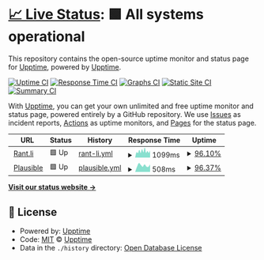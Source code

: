 # [📈 Live Status](https://status.rant.li): <!--live status--> **🟩 All systems operational**

This repository contains the open-source uptime monitor and status page for [Upptime](https://upptime.js.org), powered by [Upptime](https://github.com/upptime/upptime).

[![Uptime CI](https://github.com/zer-far/status.rant.li/workflows/Uptime%20CI/badge.svg)](https://github.com/zer-far/status.rant.li/actions?query=workflow%3A%22Uptime+CI%22)
[![Response Time CI](https://github.com/zer-far/status.rant.li/workflows/Response%20Time%20CI/badge.svg)](https://github.com/zer-far/status.rant.li/actions?query=workflow%3A%22Response+Time+CI%22)
[![Graphs CI](https://github.com/zer-far/status.rant.li/workflows/Graphs%20CI/badge.svg)](https://github.com/zer-far/status.rant.li/actions?query=workflow%3A%22Graphs+CI%22)
[![Static Site CI](https://github.com/zer-far/status.rant.li/workflows/Static%20Site%20CI/badge.svg)](https://github.com/zer-far/status.rant.li/actions?query=workflow%3A%22Static+Site+CI%22)
[![Summary CI](https://github.com/zer-far/status.rant.li/workflows/Summary%20CI/badge.svg)](https://github.com/zer-far/status.rant.li/actions?query=workflow%3A%22Summary+CI%22)

With [Upptime](https://upptime.js.org), you can get your own unlimited and free uptime monitor and status page, powered entirely by a GitHub repository. We use [Issues](https://github.com/upptime/upptime/issues) as incident reports, [Actions](https://github.com/zer-far/status.rant.li/actions) as uptime monitors, and [Pages](https://status.rant.li) for the status page.

<!--start: status pages-->
<!-- This summary is generated by Upptime (https://github.com/upptime/upptime) -->
<!-- Do not edit this manually, your changes will be overwritten -->
<!-- prettier-ignore -->
| URL | Status | History | Response Time | Uptime |
| --- | ------ | ------- | ------------- | ------ |
| <img alt="" src="https://icons.duckduckgo.com/ip3/www.rant.li.ico" height="13"> [Rant.li](https://www.rant.li) | 🟩 Up | [rant-li.yml](https://github.com/zer-far/status.rant.li/commits/HEAD/history/rant-li.yml) | <details><summary><img alt="Response time graph" src="./graphs/rant-li/response-time-week.png" height="20"> 1099ms</summary><br><a href="https://status.rant.li/history/rant-li"><img alt="Response time 1177" src="https://img.shields.io/endpoint?url=https%3A%2F%2Fraw.githubusercontent.com%2Fzer-far%2Fstatus.rant.li%2FHEAD%2Fapi%2Frant-li%2Fresponse-time.json"></a><br><a href="https://status.rant.li/history/rant-li"><img alt="24-hour response time 1157" src="https://img.shields.io/endpoint?url=https%3A%2F%2Fraw.githubusercontent.com%2Fzer-far%2Fstatus.rant.li%2FHEAD%2Fapi%2Frant-li%2Fresponse-time-day.json"></a><br><a href="https://status.rant.li/history/rant-li"><img alt="7-day response time 1099" src="https://img.shields.io/endpoint?url=https%3A%2F%2Fraw.githubusercontent.com%2Fzer-far%2Fstatus.rant.li%2FHEAD%2Fapi%2Frant-li%2Fresponse-time-week.json"></a><br><a href="https://status.rant.li/history/rant-li"><img alt="30-day response time 1274" src="https://img.shields.io/endpoint?url=https%3A%2F%2Fraw.githubusercontent.com%2Fzer-far%2Fstatus.rant.li%2FHEAD%2Fapi%2Frant-li%2Fresponse-time-month.json"></a><br><a href="https://status.rant.li/history/rant-li"><img alt="1-year response time 1175" src="https://img.shields.io/endpoint?url=https%3A%2F%2Fraw.githubusercontent.com%2Fzer-far%2Fstatus.rant.li%2FHEAD%2Fapi%2Frant-li%2Fresponse-time-year.json"></a></details> | <details><summary><a href="https://status.rant.li/history/rant-li">96.10%</a></summary><a href="https://status.rant.li/history/rant-li"><img alt="All-time uptime 98.84%" src="https://img.shields.io/endpoint?url=https%3A%2F%2Fraw.githubusercontent.com%2Fzer-far%2Fstatus.rant.li%2FHEAD%2Fapi%2Frant-li%2Fuptime.json"></a><br><a href="https://status.rant.li/history/rant-li"><img alt="24-hour uptime 72.67%" src="https://img.shields.io/endpoint?url=https%3A%2F%2Fraw.githubusercontent.com%2Fzer-far%2Fstatus.rant.li%2FHEAD%2Fapi%2Frant-li%2Fuptime-day.json"></a><br><a href="https://status.rant.li/history/rant-li"><img alt="7-day uptime 96.10%" src="https://img.shields.io/endpoint?url=https%3A%2F%2Fraw.githubusercontent.com%2Fzer-far%2Fstatus.rant.li%2FHEAD%2Fapi%2Frant-li%2Fuptime-week.json"></a><br><a href="https://status.rant.li/history/rant-li"><img alt="30-day uptime 98.96%" src="https://img.shields.io/endpoint?url=https%3A%2F%2Fraw.githubusercontent.com%2Fzer-far%2Fstatus.rant.li%2FHEAD%2Fapi%2Frant-li%2Fuptime-month.json"></a><br><a href="https://status.rant.li/history/rant-li"><img alt="1-year uptime 99.77%" src="https://img.shields.io/endpoint?url=https%3A%2F%2Fraw.githubusercontent.com%2Fzer-far%2Fstatus.rant.li%2FHEAD%2Fapi%2Frant-li%2Fuptime-year.json"></a></details>
| <img alt="" src="https://icons.duckduckgo.com/ip3/plausible.farid.top.ico" height="13"> [Plausible](https://plausible.farid.top) | 🟩 Up | [plausible.yml](https://github.com/zer-far/status.rant.li/commits/HEAD/history/plausible.yml) | <details><summary><img alt="Response time graph" src="./graphs/plausible/response-time-week.png" height="20"> 508ms</summary><br><a href="https://status.rant.li/history/plausible"><img alt="Response time 677" src="https://img.shields.io/endpoint?url=https%3A%2F%2Fraw.githubusercontent.com%2Fzer-far%2Fstatus.rant.li%2FHEAD%2Fapi%2Fplausible%2Fresponse-time.json"></a><br><a href="https://status.rant.li/history/plausible"><img alt="24-hour response time 493" src="https://img.shields.io/endpoint?url=https%3A%2F%2Fraw.githubusercontent.com%2Fzer-far%2Fstatus.rant.li%2FHEAD%2Fapi%2Fplausible%2Fresponse-time-day.json"></a><br><a href="https://status.rant.li/history/plausible"><img alt="7-day response time 508" src="https://img.shields.io/endpoint?url=https%3A%2F%2Fraw.githubusercontent.com%2Fzer-far%2Fstatus.rant.li%2FHEAD%2Fapi%2Fplausible%2Fresponse-time-week.json"></a><br><a href="https://status.rant.li/history/plausible"><img alt="30-day response time 641" src="https://img.shields.io/endpoint?url=https%3A%2F%2Fraw.githubusercontent.com%2Fzer-far%2Fstatus.rant.li%2FHEAD%2Fapi%2Fplausible%2Fresponse-time-month.json"></a><br><a href="https://status.rant.li/history/plausible"><img alt="1-year response time 677" src="https://img.shields.io/endpoint?url=https%3A%2F%2Fraw.githubusercontent.com%2Fzer-far%2Fstatus.rant.li%2FHEAD%2Fapi%2Fplausible%2Fresponse-time-year.json"></a></details> | <details><summary><a href="https://status.rant.li/history/plausible">96.37%</a></summary><a href="https://status.rant.li/history/plausible"><img alt="All-time uptime 99.70%" src="https://img.shields.io/endpoint?url=https%3A%2F%2Fraw.githubusercontent.com%2Fzer-far%2Fstatus.rant.li%2FHEAD%2Fapi%2Fplausible%2Fuptime.json"></a><br><a href="https://status.rant.li/history/plausible"><img alt="24-hour uptime 74.61%" src="https://img.shields.io/endpoint?url=https%3A%2F%2Fraw.githubusercontent.com%2Fzer-far%2Fstatus.rant.li%2FHEAD%2Fapi%2Fplausible%2Fuptime-day.json"></a><br><a href="https://status.rant.li/history/plausible"><img alt="7-day uptime 96.37%" src="https://img.shields.io/endpoint?url=https%3A%2F%2Fraw.githubusercontent.com%2Fzer-far%2Fstatus.rant.li%2FHEAD%2Fapi%2Fplausible%2Fuptime-week.json"></a><br><a href="https://status.rant.li/history/plausible"><img alt="30-day uptime 98.98%" src="https://img.shields.io/endpoint?url=https%3A%2F%2Fraw.githubusercontent.com%2Fzer-far%2Fstatus.rant.li%2FHEAD%2Fapi%2Fplausible%2Fuptime-month.json"></a><br><a href="https://status.rant.li/history/plausible"><img alt="1-year uptime 99.70%" src="https://img.shields.io/endpoint?url=https%3A%2F%2Fraw.githubusercontent.com%2Fzer-far%2Fstatus.rant.li%2FHEAD%2Fapi%2Fplausible%2Fuptime-year.json"></a></details>

<!--end: status pages-->

[**Visit our status website →**](https://status.rant.li)

## 📄 License

- Powered by: [Upptime](https://github.com/upptime/upptime)
- Code: [MIT](./LICENSE) © [Upptime](https://upptime.js.org)
- Data in the `./history` directory: [Open Database License](https://opendatacommons.org/licenses/odbl/1-0/)
